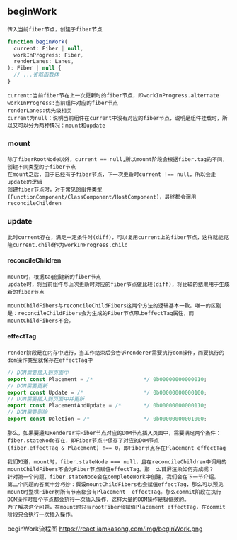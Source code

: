 ## beginWork
    传入当前fiber节点，创建子fiber节点
```JavaScript
function beginWork(
  current: Fiber | null,
  workInProgress: Fiber,
  renderLanes: Lanes,
): Fiber | null {
  // ...省略函数体
}
```
    current:当前fiber节在上一次更新时的fiber节点，即workInProgress.alternate
    workInProgress:当前组件对应的fiber节点
    renderLanes:优先级相关
    current为null：说明当前组件在current中没有对应的fiber节点，说明是组件挂载时，所以又可以分为两种情况：mount和update
### mount
    除了fiberRootNode以外，current == null,所以mount阶段会根据fiber.tag的不同，创建不同类型的子fiber节点
    在mount之后，由于已经有子fiber节点，下一次更新时current !== null，所以会走update的逻辑
    创建fiber节点时，对于常见的组件类型(FunctionComponent/ClassComponent/HostComponent)，最终都会调用reconcileChildren
### update
    此时current存在，满足一定条件时(diff)，可以复用current上的fiber节点，这样就能克隆current.child作为workInProgress.child
#### reconcileChildren
    mount时，根据tag创建新的fiber节点
    update时，将当前组件与上次更新时对应的fiber节点做比较(diff)，将比较的结果用于生成新的fiber节点

    mountChildFibers与reconcileChildFibers这两个方法的逻辑基本一致。唯一的区别是：reconcileChildFibers会为生成的Fiber节点带上effectTag属性，而mountChildFibers不会。
#### effectTag
    render阶段是在内存中进行，当工作结束后会告诉renderer需要执行dom操作，而要执行的dom操作类型就保存在effectTag中
```JavaScript
// DOM需要插入到页面中
export const Placement = /*                */ 0b00000000000010;
// DOM需要更新
export const Update = /*                   */ 0b00000000000100;
// DOM需要插入到页面中并更新
export const PlacementAndUpdate = /*       */ 0b00000000000110;
// DOM需要删除
export const Deletion = /*                 */ 0b00000000001000;
```
    那么，如果要通知Renderer将Fiber节点对应的DOM节点插入页面中，需要满足两个条件：
    fiber.stateNode存在，即Fiber节点中保存了对应的DOM节点
    (fiber.effectTag & Placement) !== 0，即Fiber节点存在Placement effectTag

    我们知道，mount时，fiber.stateNode === null，且在reconcileChildren中调用的mountChildFibers不会为Fiber节点赋值effectTag。那  么首屏渲染如何完成呢？
    针对第一个问题，fiber.stateNode会在completeWork中创建，我们会在下一节介绍。
    第二个问题的答案十分巧妙：假设mountChildFibers也会赋值effectTag，那么可以预见mount时整棵Fiber树所有节点都会有Placement  effectTag。那么commit阶段在执行DOM操作时每个节点都会执行一次插入操作，这样大量的DOM操作是极低效的。
    为了解决这个问题，在mount时只有rootFiber会赋值Placement effectTag，在commit阶段只会执行一次插入操作。

beginWork流程图
    https://react.iamkasong.com/img/beginWork.png
